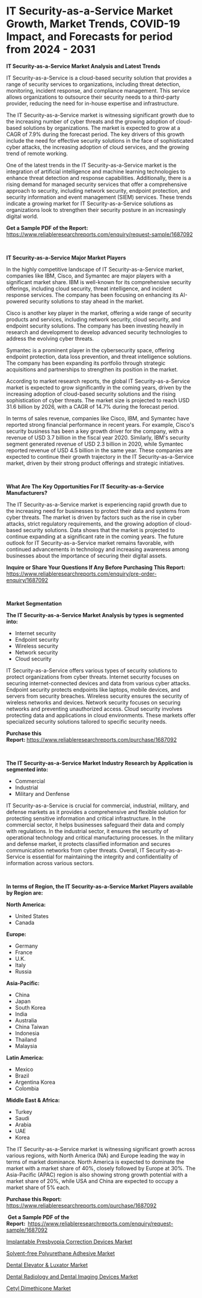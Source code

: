 <p><h1>IT Security-as-a-Service Market Growth, Market Trends, COVID-19 Impact, and Forecasts for period from 2024 - 2031</h1></p><p><strong>IT Security-as-a-Service Market Analysis and Latest Trends</strong></p>
<p><p>IT Security-as-a-Service is a cloud-based security solution that provides a range of security services to organizations, including threat detection, monitoring, incident response, and compliance management. This service allows organizations to outsource their security needs to a third-party provider, reducing the need for in-house expertise and infrastructure.</p><p>The IT Security-as-a-Service market is witnessing significant growth due to the increasing number of cyber threats and the growing adoption of cloud-based solutions by organizations. The market is expected to grow at a CAGR of 7.9% during the forecast period. The key drivers of this growth include the need for effective security solutions in the face of sophisticated cyber attacks, the increasing adoption of cloud services, and the growing trend of remote working.</p><p>One of the latest trends in the IT Security-as-a-Service market is the integration of artificial intelligence and machine learning technologies to enhance threat detection and response capabilities. Additionally, there is a rising demand for managed security services that offer a comprehensive approach to security, including network security, endpoint protection, and security information and event management (SIEM) services. These trends indicate a growing market for IT Security-as-a-Service solutions as organizations look to strengthen their security posture in an increasingly digital world.</p></p>
<p><strong>Get a Sample PDF of the Report:&nbsp;</strong> <a href="https://www.reliableresearchreports.com/enquiry/request-sample/1687092">https://www.reliableresearchreports.com/enquiry/request-sample/1687092</a></p>
<p>&nbsp;</p>
<p><strong>IT Security-as-a-Service Major Market Players</strong></p>
<p><p>In the highly competitive landscape of IT Security-as-a-Service market, companies like IBM, Cisco, and Symantec are major players with a significant market share. IBM is well-known for its comprehensive security offerings, including cloud security, threat intelligence, and incident response services. The company has been focusing on enhancing its AI-powered security solutions to stay ahead in the market.</p><p>Cisco is another key player in the market, offering a wide range of security products and services, including network security, cloud security, and endpoint security solutions. The company has been investing heavily in research and development to develop advanced security technologies to address the evolving cyber threats.</p><p>Symantec is a prominent player in the cybersecurity space, offering endpoint protection, data loss prevention, and threat intelligence solutions. The company has been expanding its portfolio through strategic acquisitions and partnerships to strengthen its position in the market.</p><p>According to market research reports, the global IT Security-as-a-Service market is expected to grow significantly in the coming years, driven by the increasing adoption of cloud-based security solutions and the rising sophistication of cyber threats. The market size is projected to reach USD 31.6 billion by 2026, with a CAGR of 14.7% during the forecast period.</p><p>In terms of sales revenue, companies like Cisco, IBM, and Symantec have reported strong financial performance in recent years. For example, Cisco's security business has been a key growth driver for the company, with a revenue of USD 3.7 billion in the fiscal year 2020. Similarly, IBM's security segment generated revenue of USD 2.3 billion in 2020, while Symantec reported revenue of USD 4.5 billion in the same year. These companies are expected to continue their growth trajectory in the IT Security-as-a-Service market, driven by their strong product offerings and strategic initiatives.</p></p>
<p>&nbsp;</p>
<p><strong>What Are The Key Opportunities For IT Security-as-a-Service Manufacturers?</strong></p>
<p><p>The IT Security-as-a-Service market is experiencing rapid growth due to the increasing need for businesses to protect their data and systems from cyber threats. The market is driven by factors such as the rise in cyber attacks, strict regulatory requirements, and the growing adoption of cloud-based security solutions. Data shows that the market is projected to continue expanding at a significant rate in the coming years. The future outlook for IT Security-as-a-Service market remains favorable, with continued advancements in technology and increasing awareness among businesses about the importance of securing their digital assets.</p></p>
<p><strong>Inquire or Share Your Questions If Any Before Purchasing This Report:</strong> <a href="https://www.reliableresearchreports.com/enquiry/pre-order-enquiry/1687092">https://www.reliableresearchreports.com/enquiry/pre-order-enquiry/1687092</a></p>
<p>&nbsp;</p>
<p><strong>Market Segmentation</strong></p>
<p><strong>The IT Security-as-a-Service Market Analysis by types is segmented into:</strong></p>
<p><ul><li>Internet security</li><li>Endpoint security</li><li>Wireless security</li><li>Network security</li><li>Cloud security</li></ul></p>
<p><p>IT Security-as-a-Service offers various types of security solutions to protect organizations from cyber threats. Internet security focuses on securing internet-connected devices and data from various cyber attacks. Endpoint security protects endpoints like laptops, mobile devices, and servers from security breaches. Wireless security ensures the security of wireless networks and devices. Network security focuses on securing networks and preventing unauthorized access. Cloud security involves protecting data and applications in cloud environments. These markets offer specialized security solutions tailored to specific security needs.</p></p>
<p><strong>Purchase this Report:&nbsp;</strong><a href="https://www.reliableresearchreports.com/purchase/1687092">https://www.reliableresearchreports.com/purchase/1687092</a></p>
<p>&nbsp;</p>
<p><strong>The IT Security-as-a-Service Market Industry Research by Application is segmented into:</strong></p>
<p><ul><li>Commercial</li><li>Industrial</li><li>Military and Denfense</li></ul></p>
<p><p>IT Security-as-a-Service is crucial for commercial, industrial, military, and defense markets as it provides a comprehensive and flexible solution for protecting sensitive information and critical infrastructure. In the commercial sector, it helps businesses safeguard their data and comply with regulations. In the industrial sector, it ensures the security of operational technology and critical manufacturing processes. In the military and defense market, it protects classified information and secures communication networks from cyber threats. Overall, IT Security-as-a-Service is essential for maintaining the integrity and confidentiality of information across various sectors.</p></p>
<p>&nbsp;</p>
<p><strong>In terms of Region, the IT Security-as-a-Service Market Players available by Region are:</strong></p>
<p>
    <p> <strong> North America: </strong>
        <ul>
            <li>United States</li>
            <li>Canada</li>
        </ul>
        </p> 
    <p> <strong> Europe: </strong>
        <ul>
            <li>Germany</li>
            <li>France</li>
            <li>U.K.</li>
            <li>Italy</li>
            <li>Russia</li>
        </ul>
        </p> 
    <p> <strong> Asia-Pacific: </strong>
        <ul>
            <li>China</li>
            <li>Japan</li>
            <li>South Korea</li>
            <li>India</li>
            <li>Australia</li>
            <li>China Taiwan</li>
            <li>Indonesia</li>
            <li>Thailand</li>
            <li>Malaysia</li>
        </ul>
        </p> 
    <p> <strong> Latin America: </strong>
        <ul>
            <li>Mexico</li>
            <li>Brazil</li>
            <li>Argentina Korea</li>
            <li>Colombia</li>
        </ul>
        </p> 
    <p> <strong> Middle East & Africa: </strong>
        <ul>
            <li>Turkey</li>
            <li>Saudi</li>
            <li>Arabia</li>
            <li>UAE</li>
            <li>Korea</li>
        </ul>
    </p>
    </p>
<p><p>The IT Security-as-a-Service market is witnessing significant growth across various regions, with North America (NA) and Europe leading the way in terms of market dominance. North America is expected to dominate the market with a market share of 40%, closely followed by Europe at 30%. The Asia-Pacific (APAC) region is also showing strong growth potential with a market share of 20%, while USA and China are expected to occupy a market share of 5% each.</p></p>
<p><strong>Purchase this Report: </strong><a href="https://www.reliableresearchreports.com/purchase/1687092">https://www.reliableresearchreports.com/purchase/1687092</a></p>
<p>&nbsp;<strong>Get a Sample PDF of the Report:&nbsp;&nbsp;</strong><a href="https://www.reliableresearchreports.com/enquiry/request-sample/1687092">https://www.reliableresearchreports.com/enquiry/request-sample/1687092</a></p>
<p><strong></strong></p>
<p><p><a href="https://issuu.com/reportprime-2/docs/implantable-presbyopia-correction-devices-market-s">Implantable Presbyopia Correction Devices Market</a></p><p><a href="https://github.com/lubmix/Market-Research-Report-List-1/blob/main/solvent-free-polyurethane-adhesive-market.md">Solvent-free Polyurethane Adhesive Market</a></p><p><a href="https://medium.com/@nicholasdean856/dental-elevator-amp-luxator-market-size-reveals-the-best-marketing-channels-in-global-industry-645fde4ad77b">Dental Elevator & Luxator Market</a></p><p><a href="https://medium.com/@nicholasdean856/dental-radiology-and-dental-imaging-devices-market-insights-into-market-cagr-market-trends-and-a505e08bf44c">Dental Radiology and Dental Imaging Devices Market</a></p><p><a href="https://github.com/Hazelklievgspy6vdcsmu106w/Market-Research-Report-List-1/blob/main/cetyl-dimethicone-market.md">Cetyl Dimethicone Market</a></p></p>